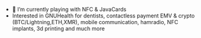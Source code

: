 - 🌱 I’m currently playing with NFC & JavaCards
- Interested in GNUHealth for dentists, contactless payment EMV & crypto (BTC/Lightning,ETH,XMR), mobile communication, hamradio, NFC implants, 3d printing and much more

